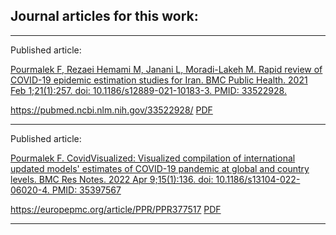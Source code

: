## Journal articles for this work:

********

Published article:

[Pourmalek F, Rezaei Hemami M, Janani L, Moradi-Lakeh M. Rapid review of COVID-19 epidemic estimation studies for Iran. BMC Public Health. 2021 Feb 1;21(1):257. doi: 10.1186/s12889-021-10183-3. PMID: 33522928.](https://bmcpublichealth.biomedcentral.com/articles/10.1186/s12889-021-10183-3) 

https://pubmed.ncbi.nlm.nih.gov/33522928/ [PDF](https://github.com/pourmalek/CovidVisualizedGlobal/blob/main/journal%20articles%2C%20this%20work/Pourmalek%20et%20al%20-%20Rapid%20review%20of%20COVID-19%20epidemic%20estimation%20studies%20for%20Iran%20-%20BMC%20Public%20Health%202021.pdf)

********

Published article: 
   
[Pourmalek F. CovidVisualized: Visualized compilation of international updated models' estimates of COVID-19 pandemic at global and country levels. BMC Res Notes. 2022 Apr 9;15(1):136. doi: 10.1186/s13104-022-06020-4. PMID: 35397567](https://bmcresnotes.biomedcentral.com/articles/10.1186/s13104-022-06020-4)
 
https://europepmc.org/article/PPR/PPR377517 [PDF](https://github.com/pourmalek/CovidVisualizedGlobal/blob/main/journal%20articles%2C%20this%20work/Pourmalek%20F%20-%20CovidVisualized-%20Visualized%20compilation%20of%20international%20updating%20models’%20estimates%20of%20COVID-19%20pandemic%20at%20global%20and%20country%20levels%20-%20PREPRINT%20%20Research%20Square%2020210802.pdf)

********
